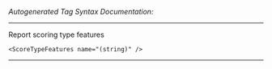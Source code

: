 _Autogenerated Tag Syntax Documentation:_

---
Report scoring type features

```
<ScoreTypeFeatures name="(string)" />
```



---
